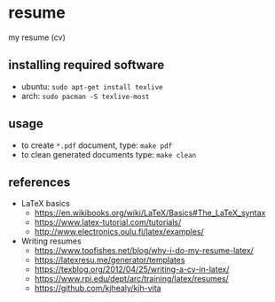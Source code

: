 # resume
my resume (cv)

## installing required software
- ubuntu: `sudo apt-get install texlive`
- arch: `sudo pacman -S texlive-most`

## usage
- to create `*.pdf` document, type: `make pdf`
- to clean generated documents type: `make clean`

## references
- LaTeX basics
  - https://en.wikibooks.org/wiki/LaTeX/Basics#The_LaTeX_syntax
  - https://www.latex-tutorial.com/tutorials/
  - http://www.electronics.oulu.fi/latex/examples/
- Writing resumes
  - https://www.toofishes.net/blog/why-i-do-my-resume-latex/
  - https://latexresu.me/generator/templates
  - https://texblog.org/2012/04/25/writing-a-cv-in-latex/
  - https://www.rpi.edu/dept/arc/training/latex/resumes/
  - https://github.com/kjhealy/kjh-vita
